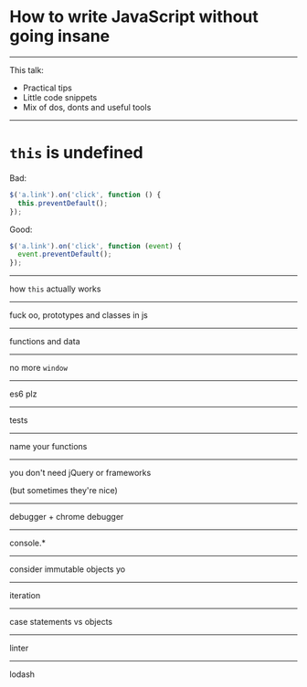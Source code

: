 How to write JavaScript without going insane
===

-----

This talk:

 * Practical tips
 * Little code snippets
 * Mix of dos, donts and useful tools


-----

`this` is undefined
===

Bad:
```js
$('a.link').on('click', function () {
  this.preventDefault();
});
```

Good:
```js
$('a.link').on('click', function (event) {
  event.preventDefault();
});
```

-----

how `this` actually works

-----

fuck oo, prototypes and classes in js

-----

functions and data

-----

no more `window`

-----

es6 plz

-----

tests

-----

name your functions

-----

you don't need jQuery or frameworks

(but sometimes they're nice)

-----

debugger + chrome debugger

-----

console.*

-----

consider immutable objects yo

-----

iteration

-----

case statements vs objects

-----

linter

-----

lodash

